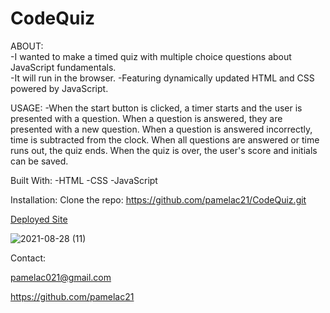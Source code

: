 # CodeQuiz

ABOUT:  
  -I wanted to make a timed quiz with multiple choice questions about JavaScript fundamentals.  
  -It will run in the browser. 
  -Featuring dynamically updated HTML and CSS powered by JavaScript.


USAGE:
  -When the start button is clicked, a timer starts and the user is presented with a question. When a question is answered, they are presented with a new question. When a question is answered incorrectly, time is subtracted from the clock. When all questions are answered or time runs out, the quiz ends. When the quiz is over, the user's score and initials can be saved.



  Built With:
  -HTML
  -CSS
  -JavaScript

 Installation:
  Clone the repo: https://github.com/pamelac21/CodeQuiz.git

[Deployed Site](https://pamelac21.github.io/CodeQuiz/)

![2021-08-28 (11)](https://user-images.githubusercontent.com/87335354/131211196-9d477226-c9bb-463a-a2db-795cedd4fc02.png)

Contact: 

pamelac021@gmail.com 

https://github.com/pamelac21
